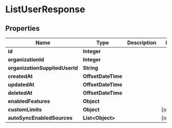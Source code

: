 

# ListUserResponse


## Properties

| Name | Type | Description | Notes |
|------------ | ------------- | ------------- | -------------|
|**id** | **Integer** |  |  |
|**organizationId** | **Integer** |  |  |
|**organizationSuppliedUserId** | **String** |  |  |
|**createdAt** | **OffsetDateTime** |  |  |
|**updatedAt** | **OffsetDateTime** |  |  |
|**deletedAt** | **OffsetDateTime** |  |  |
|**enabledFeatures** | **Object** |  |  |
|**customLimits** | **Object** |  |  [optional] |
|**autoSyncEnabledSources** | **List&lt;Object&gt;** |  |  [optional] |




